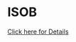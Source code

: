 # ISOB
[Click here for Details](https://github.com/anonymous-submitter0104/iclr-submission/tree/8ce62217dfdd32b855e3a2baa85b9dd832a16e1f/isob)
